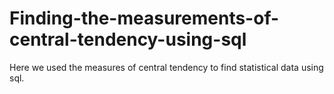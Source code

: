 # Finding-the-measurements-of-central-tendency-using-sql
Here we used the measures of central tendency to find statistical data using sql.
